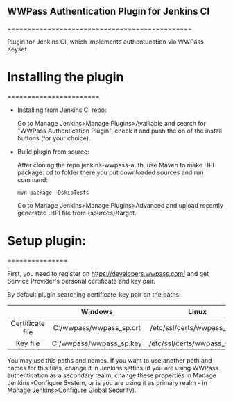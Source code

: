 ## WWPass Authentication Plugin for Jenkins CI
==============================================

Plugin for Jenkins CI, which implements authentucation via WWPass Keyset.



# Installing the plugin
=======================

* Installing from Jenkins CI repo:

  Go to Manage Jenkins>Manage Plugins>Availiable and search for "WWPass Authentication Plugin", check it and push the on of the install buttons (for your choice).
  

* Build plugin from source:

  After cloning the repo jenkins-wwpass-auth, use Maven to make HPI package:
    cd to folder there you put downloaded sources and run command:
  
    ```
    mvn package -DskipTests
    ```
    
  Go to Manage Jenkins>Manage Plugins>Advanced and upload recently generated .HPI file from {sources}/target.
  
  
# Setup plugin:
===============

First, you need to register on https://developers.wwpass.com/ and get Service Provider's personal certificate and key pair.

By default plugin searching certificate-key pair on the paths:

|                  |         Windows         |             Linux            |
|:----------------:|:-----------------------:|:----------------------------:|
| Certificate file | C:/wwpass/wwpass_sp.crt | /etc/ssl/certs/wwpass_sp.crt | 
|     Key file     | C:/wwpass/wwpass_sp.key | /etc/ssl/certs/wwpass_sp.key |

You may use this paths and names. If you want to use another path and names for this files, change it in Jenkins settins (if you are using WWPass authentication as a secondary realm, change these properties in Manage Jenkins>Configure System, or is you are using it as primary realm - in Manage Jenkins>Configure Global Security).

